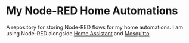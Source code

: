 # My Node-RED Home Automations

A repository for storing Node-RED flows for my home automations. I am using Node-RED alongside [Home Assistant](https://www.home-assistant.io/) and [Mosquitto](https://mosquitto.org/).

